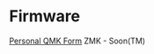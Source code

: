 # Firmware
[Personal QMK Form](https://github.com/jasonhazel/qmk_firmware/tree/hazel/chaz)
ZMK - Soon(TM)